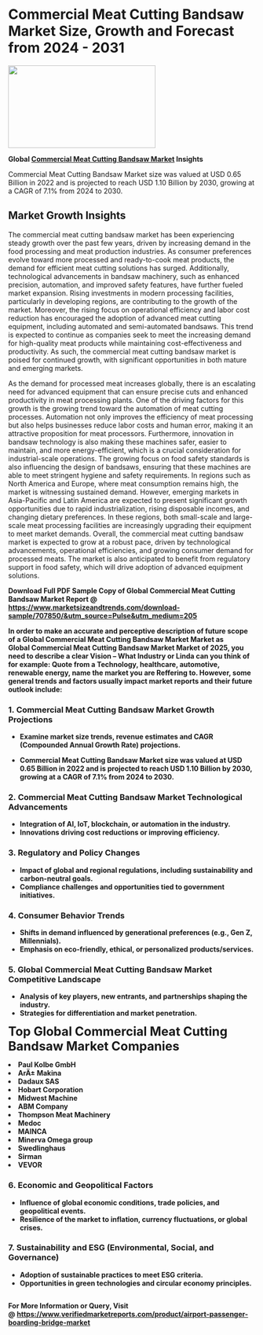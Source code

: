 <H1>Commercial Meat Cutting Bandsaw Market Size, Growth and Forecast from 2024 - 2031</H1><img class="aligncenter size-medium wp-image-584254" src="https://thirdeyenews.in/wp-content/uploads/2024/09/Global-Market-Research-300x168.jpeg" alt="" width="300" height="168" /><p><strong>Global&nbsp;<a href="https://www.marketsizeandtrends.com/download-sample/707850/&amp;utm_source=Pulse&amp;utm_medium=205">Commercial Meat Cutting Bandsaw Market</a> Insights</strong></p><p>Commercial Meat Cutting Bandsaw Market size was valued at USD 0.65 Billion in 2022 and is projected to reach USD 1.10 Billion by 2030, growing at a CAGR of 7.1% from 2024 to 2030.</p><p><h2>Market Growth Insights</h2> <p>The commercial meat cutting bandsaw market has been experiencing steady growth over the past few years, driven by increasing demand in the food processing and meat production industries. As consumer preferences evolve toward more processed and ready-to-cook meat products, the demand for efficient meat cutting solutions has surged. Additionally, technological advancements in bandsaw machinery, such as enhanced precision, automation, and improved safety features, have further fueled market expansion. Rising investments in modern processing facilities, particularly in developing regions, are contributing to the growth of the market. Moreover, the rising focus on operational efficiency and labor cost reduction has encouraged the adoption of advanced meat cutting equipment, including automated and semi-automated bandsaws. This trend is expected to continue as companies seek to meet the increasing demand for high-quality meat products while maintaining cost-effectiveness and productivity. As such, the commercial meat cutting bandsaw market is poised for continued growth, with significant opportunities in both mature and emerging markets.</p> <p><strong></strong></p> <p>As the demand for processed meat increases globally, there is an escalating need for advanced equipment that can ensure precise cuts and enhanced productivity in meat processing plants. One of the driving factors for this growth is the growing trend toward the automation of meat cutting processes. Automation not only improves the efficiency of meat processing but also helps businesses reduce labor costs and human error, making it an attractive proposition for meat processors. Furthermore, innovation in bandsaw technology is also making these machines safer, easier to maintain, and more energy-efficient, which is a crucial consideration for industrial-scale operations. The growing focus on food safety standards is also influencing the design of bandsaws, ensuring that these machines are able to meet stringent hygiene and safety requirements. In regions such as North America and Europe, where meat consumption remains high, the market is witnessing sustained demand. However, emerging markets in Asia-Pacific and Latin America are expected to present significant growth opportunities due to rapid industrialization, rising disposable incomes, and changing dietary preferences. In these regions, both small-scale and large-scale meat processing facilities are increasingly upgrading their equipment to meet market demands. Overall, the commercial meat cutting bandsaw market is expected to grow at a robust pace, driven by technological advancements, operational efficiencies, and growing consumer demand for processed meats. The market is also anticipated to benefit from regulatory support in food safety, which will drive adoption of advanced equipment solutions.</p> <p><strong></p><p><span class=""><strong>Download Full PDF Sample Copy of Global Commercial Meat Cutting Bandsaw Market Report</strong> @ <a href="https://www.marketsizeandtrends.com/download-sample/707850/&amp;utm_source=Pulse&amp;utm_medium=205" target="_blank">https://www.marketsizeandtrends.com/download-sample/707850/&amp;utm_source=Pulse&amp;utm_medium=205</a></span></p><p>In order to make an accurate and perceptive description of future scope of a Global&nbsp;Commercial Meat Cutting Bandsaw Market Market as Global&nbsp;Commercial Meat Cutting Bandsaw Market Market of 2025, you need to describe a clear Vision &ndash; What Industry or Linda can you think of for example: Quote from a Technology, healthcare, automotive, renewable energy, name the market you are Reffering to. However, some general trends and factors usually impact market reports and their future outlook include:</p><h3>1.&nbsp;<strong>Commercial Meat Cutting Bandsaw Market Growth Projections</strong></h3><ul><li>Examine market size trends, revenue estimates and CAGR (Compounded Annual Growth Rate) projections.</li><li><p>Commercial Meat Cutting Bandsaw Market size was valued at USD 0.65 Billion in 2022 and is projected to reach USD 1.10 Billion by 2030, growing at a CAGR of 7.1% from 2024 to 2030.</p></li></ul><h3>2.&nbsp;<strong>Commercial Meat Cutting Bandsaw Market Technological Advancements</strong></h3><ul><li>Integration of AI, IoT, blockchain, or automation in the industry.</li><li>Innovations driving cost reductions or improving efficiency.</li></ul><h3>3.&nbsp;<strong>Regulatory and Policy Changes</strong></h3><ul><li>Impact of global and regional regulations, including sustainability and carbon-neutral goals.</li><li>Compliance challenges and opportunities tied to government initiatives.</li></ul><h3>4.&nbsp;<strong>Consumer Behavior Trends</strong></h3><ul><li>Shifts in demand influenced by generational preferences (e.g., Gen Z, Millennials).</li><li>Emphasis on eco-friendly, ethical, or personalized products/services.</li></ul><h3>5.&nbsp;<strong>Global Commercial Meat Cutting Bandsaw Market Competitive Landscape</strong></h3><ul><li>Analysis of key players, new entrants, and partnerships shaping the industry.</li><li>Strategies for differentiation and market penetration.</li></ul><p data-pm-slice="1 1 []"><span style="color: inherit; font-family: inherit; font-size: 25px;">Top Global Commercial Meat Cutting Bandsaw Market Companies</span></p><div class="" data-test-id=""><p><li>Paul Kolbe GmbH</li><li> ArÄ± Makina</li><li> Dadaux SAS</li><li> Hobart Corporation</li><li> Midwest Machine</li><li> ABM Company</li><li> Thompson Meat Machinery</li><li> Medoc</li><li> MAINCA</li><li> Minerva Omega group</li><li> Swedlinghaus</li><li> Sirman</li><li> VEVOR</li></p></div><h3>6.&nbsp;<strong>Economic and Geopolitical Factors</strong></h3><ul><li>Influence of global economic conditions, trade policies, and geopolitical events.</li><li>Resilience of the market to inflation, currency fluctuations, or global crises.</li></ul><h3>7.&nbsp;<strong>Sustainability and ESG (Environmental, Social, and Governance)</strong></h3><ul><li>Adoption of sustainable practices to meet ESG criteria.</li><li>Opportunities in green technologies and circular economy principles.</li></ul><h2><strong style="font-size: 14px;">For More Information or Query, Visit @&nbsp;</strong><a style="background-color: #ffffff; font-size: 14px;" href="https://www.marketsizeandtrends.com/report/commercial-meat-cutting-bandsaw-market/" target="_blank">https://www.verifiedmarketreports.com/product/airport-passenger-boarding-bridge-market</a></h2>
